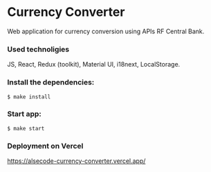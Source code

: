 ### <h1>Currency Converter</h1>
Web application for currency conversion using APIs RF Central Bank.

### Used technoligies
JS, React, Redux (toolkit), Material UI, i18next, LocalStorage.



### Install the dependencies:
```
$ make install
```
### Start app:
```
$ make start
```

### Deployment on Vercel
https://alsecode-currency-converter.vercel.app/

